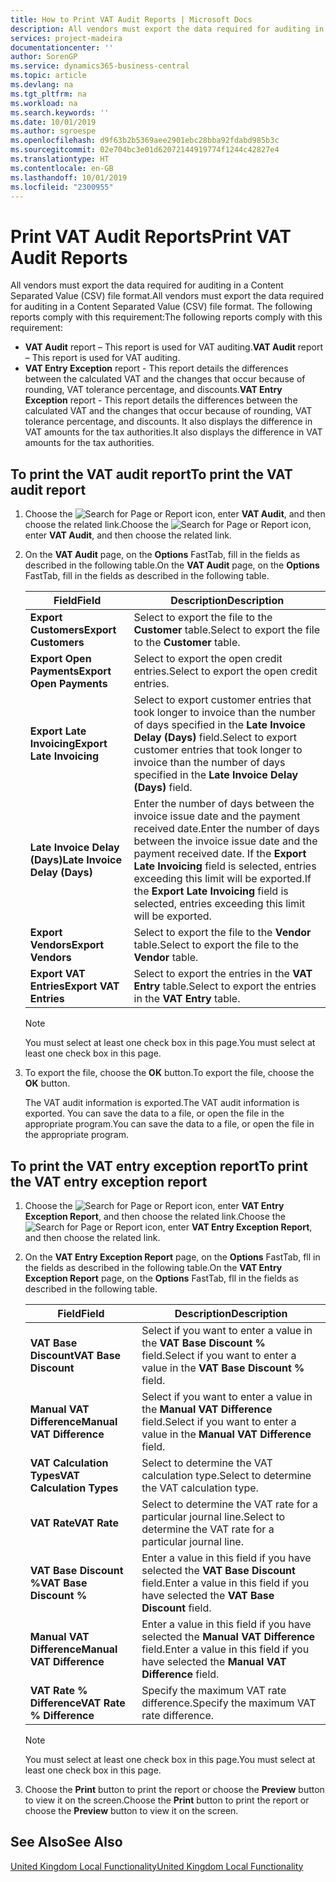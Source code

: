 ```yaml
---
title: How to Print VAT Audit Reports | Microsoft Docs
description: All vendors must export the data required for auditing in a Content Separated Value (CSV) file format.
services: project-madeira
documentationcenter: ''
author: SorenGP
ms.service: dynamics365-business-central
ms.topic: article
ms.devlang: na
ms.tgt_pltfrm: na
ms.workload: na
ms.search.keywords: ''
ms.date: 10/01/2019
ms.author: sgroespe
ms.openlocfilehash: d9f63b2b5369aee2901ebc28bba92fdabd985b3c
ms.sourcegitcommit: 02e704bc3e01d62072144919774f1244c42827e4
ms.translationtype: HT
ms.contentlocale: en-GB
ms.lasthandoff: 10/01/2019
ms.locfileid: "2300955"
---
```

# <a name="print-vat-audit-reports"></a><span data-ttu-id="fc953-103">Print VAT Audit Reports</span><span class="sxs-lookup"><span data-stu-id="fc953-103">Print VAT Audit Reports</span></span>
<span data-ttu-id="fc953-104">All vendors must export the data required for auditing in a Content Separated Value (CSV) file format.</span><span class="sxs-lookup"><span data-stu-id="fc953-104">All vendors must export the data required for auditing in a Content Separated Value (CSV) file format.</span></span> <span data-ttu-id="fc953-105">The following reports comply with this requirement:</span><span class="sxs-lookup"><span data-stu-id="fc953-105">The following reports comply with this requirement:</span></span>  

-   <span data-ttu-id="fc953-106">**VAT Audit**  report – This report is used for VAT auditing.</span><span class="sxs-lookup"><span data-stu-id="fc953-106">**VAT Audit**  report – This report is used for VAT auditing.</span></span>  
-   <span data-ttu-id="fc953-107">**VAT Entry Exception** report - This report details the differences between the calculated VAT and the changes that occur because of rounding, VAT tolerance percentage, and discounts.</span><span class="sxs-lookup"><span data-stu-id="fc953-107">**VAT Entry Exception** report - This report details the differences between the calculated VAT and the changes that occur because of rounding, VAT tolerance percentage, and discounts.</span></span> <span data-ttu-id="fc953-108">It also displays the difference in VAT amounts for the tax authorities.</span><span class="sxs-lookup"><span data-stu-id="fc953-108">It also displays the difference in VAT amounts for the tax authorities.</span></span>  

## <a name="to-print-the-vat-audit-report"></a><span data-ttu-id="fc953-109">To print the VAT audit report</span><span class="sxs-lookup"><span data-stu-id="fc953-109">To print the VAT audit report</span></span>  

1.  <span data-ttu-id="fc953-110">Choose the ![Search for Page or Report](../../media/ui-search/search_small.png "Search for Page or Report icon") icon, enter **VAT Audit**, and then choose the related link.</span><span class="sxs-lookup"><span data-stu-id="fc953-110">Choose the ![Search for Page or Report](../../media/ui-search/search_small.png "Search for Page or Report icon") icon, enter **VAT Audit**, and then choose the related link.</span></span>  
2.  <span data-ttu-id="fc953-111">On the **VAT Audit** page, on the **Options** FastTab, fill in the fields as described in the following table.</span><span class="sxs-lookup"><span data-stu-id="fc953-111">On the **VAT Audit** page, on the **Options** FastTab, fill in the fields as described in the following table.</span></span>  

    |<span data-ttu-id="fc953-112">Field</span><span class="sxs-lookup"><span data-stu-id="fc953-112">Field</span></span>|<span data-ttu-id="fc953-113">Description</span><span class="sxs-lookup"><span data-stu-id="fc953-113">Description</span></span>|  
    |---------------------------------|---------------------------------------|  
    |<span data-ttu-id="fc953-114">**Export Customers**</span><span class="sxs-lookup"><span data-stu-id="fc953-114">**Export Customers**</span></span>|<span data-ttu-id="fc953-115">Select to export the file to the **Customer** table.</span><span class="sxs-lookup"><span data-stu-id="fc953-115">Select to export the file to the **Customer** table.</span></span>|  
    |<span data-ttu-id="fc953-116">**Export Open Payments**</span><span class="sxs-lookup"><span data-stu-id="fc953-116">**Export Open Payments**</span></span>|<span data-ttu-id="fc953-117">Select to export the open credit entries.</span><span class="sxs-lookup"><span data-stu-id="fc953-117">Select to export the open credit entries.</span></span>|  
    |<span data-ttu-id="fc953-118">**Export Late Invoicing**</span><span class="sxs-lookup"><span data-stu-id="fc953-118">**Export Late Invoicing**</span></span>|<span data-ttu-id="fc953-119">Select to export customer entries that took longer to invoice than the number of days specified in the **Late Invoice Delay (Days)** field.</span><span class="sxs-lookup"><span data-stu-id="fc953-119">Select to export customer entries that took longer to invoice than the number of days specified in the **Late Invoice Delay (Days)** field.</span></span>|  
    |<span data-ttu-id="fc953-120">**Late Invoice Delay (Days)**</span><span class="sxs-lookup"><span data-stu-id="fc953-120">**Late Invoice Delay (Days)**</span></span>|<span data-ttu-id="fc953-121">Enter the number of days between the invoice issue date and the payment received date.</span><span class="sxs-lookup"><span data-stu-id="fc953-121">Enter the number of days between the invoice issue date and the payment received date.</span></span> <span data-ttu-id="fc953-122">If the **Export Late Invoicing** field is selected, entries exceeding this limit will be exported.</span><span class="sxs-lookup"><span data-stu-id="fc953-122">If the **Export Late Invoicing** field is selected, entries exceeding this limit will be exported.</span></span>|  
    |<span data-ttu-id="fc953-123">**Export Vendors**</span><span class="sxs-lookup"><span data-stu-id="fc953-123">**Export Vendors**</span></span>|<span data-ttu-id="fc953-124">Select to export the file to the **Vendor** table.</span><span class="sxs-lookup"><span data-stu-id="fc953-124">Select to export the file to the **Vendor** table.</span></span>|  
    |<span data-ttu-id="fc953-125">**Export VAT Entries**</span><span class="sxs-lookup"><span data-stu-id="fc953-125">**Export VAT Entries**</span></span>|<span data-ttu-id="fc953-126">Select to export the entries in the **VAT Entry** table.</span><span class="sxs-lookup"><span data-stu-id="fc953-126">Select to export the entries in the **VAT Entry** table.</span></span>|  

    > [!NOTE]  
    >  <span data-ttu-id="fc953-127">You must select at least one check box in this page.</span><span class="sxs-lookup"><span data-stu-id="fc953-127">You must select at least one check box in this page.</span></span>  

3.  <span data-ttu-id="fc953-128">To export the file, choose the **OK** button.</span><span class="sxs-lookup"><span data-stu-id="fc953-128">To export the file, choose the **OK** button.</span></span>  

    <span data-ttu-id="fc953-129">The VAT audit information is exported.</span><span class="sxs-lookup"><span data-stu-id="fc953-129">The VAT audit information is exported.</span></span> <span data-ttu-id="fc953-130">You can save the data to a file, or open the file in the appropriate program.</span><span class="sxs-lookup"><span data-stu-id="fc953-130">You can save the data to a file, or open the file in the appropriate program.</span></span>  

## <a name="to-print-the-vat-entry-exception-report"></a><span data-ttu-id="fc953-131">To print the VAT entry exception report</span><span class="sxs-lookup"><span data-stu-id="fc953-131">To print the VAT entry exception report</span></span>  

1.  <span data-ttu-id="fc953-132">Choose the ![Search for Page or Report](../../media/ui-search/search_small.png "Search for Page or Report icon") icon, enter **VAT Entry Exception Report**, and then choose the related link.</span><span class="sxs-lookup"><span data-stu-id="fc953-132">Choose the ![Search for Page or Report](../../media/ui-search/search_small.png "Search for Page or Report icon") icon, enter **VAT Entry Exception Report**, and then choose the related link.</span></span>  
2.  <span data-ttu-id="fc953-133">On the **VAT Entry Exception Report** page, on the **Options** FastTab, fll in the fields as described in the following table.</span><span class="sxs-lookup"><span data-stu-id="fc953-133">On the **VAT Entry Exception Report** page, on the **Options** FastTab, fll in the fields as described in the following table.</span></span>  

    |<span data-ttu-id="fc953-134">Field</span><span class="sxs-lookup"><span data-stu-id="fc953-134">Field</span></span>|<span data-ttu-id="fc953-135">Description</span><span class="sxs-lookup"><span data-stu-id="fc953-135">Description</span></span>|  
    |---------------------------------|---------------------------------------|  
    |<span data-ttu-id="fc953-136">**VAT Base Discount**</span><span class="sxs-lookup"><span data-stu-id="fc953-136">**VAT Base Discount**</span></span>|<span data-ttu-id="fc953-137">Select if you want to enter a value in the **VAT Base Discount %** field.</span><span class="sxs-lookup"><span data-stu-id="fc953-137">Select if you want to enter a value in the **VAT Base Discount %** field.</span></span>|  
    |<span data-ttu-id="fc953-138">**Manual VAT Difference**</span><span class="sxs-lookup"><span data-stu-id="fc953-138">**Manual VAT Difference**</span></span>|<span data-ttu-id="fc953-139">Select if you want to enter a value in the **Manual VAT Difference** field.</span><span class="sxs-lookup"><span data-stu-id="fc953-139">Select if you want to enter a value in the **Manual VAT Difference** field.</span></span>|  
    |<span data-ttu-id="fc953-140">**VAT Calculation Types**</span><span class="sxs-lookup"><span data-stu-id="fc953-140">**VAT Calculation Types**</span></span>|<span data-ttu-id="fc953-141">Select to determine the VAT calculation type.</span><span class="sxs-lookup"><span data-stu-id="fc953-141">Select to determine the VAT calculation type.</span></span>|  
    |<span data-ttu-id="fc953-142">**VAT Rate**</span><span class="sxs-lookup"><span data-stu-id="fc953-142">**VAT Rate**</span></span>|<span data-ttu-id="fc953-143">Select to determine the VAT rate for a particular journal line.</span><span class="sxs-lookup"><span data-stu-id="fc953-143">Select to determine the VAT rate for a particular journal line.</span></span>|  
    |<span data-ttu-id="fc953-144">**VAT Base Discount %**</span><span class="sxs-lookup"><span data-stu-id="fc953-144">**VAT Base Discount %**</span></span>|<span data-ttu-id="fc953-145">Enter a value in this field if you have selected the **VAT Base Discount** field.</span><span class="sxs-lookup"><span data-stu-id="fc953-145">Enter a value in this field if you have selected the **VAT Base Discount** field.</span></span>|  
    |<span data-ttu-id="fc953-146">**Manual VAT Difference**</span><span class="sxs-lookup"><span data-stu-id="fc953-146">**Manual VAT Difference**</span></span>|<span data-ttu-id="fc953-147">Enter a value in this field if you have selected the **Manual VAT Difference** field.</span><span class="sxs-lookup"><span data-stu-id="fc953-147">Enter a value in this field if you have selected the **Manual VAT Difference** field.</span></span>|  
    |<span data-ttu-id="fc953-148">**VAT Rate % Difference**</span><span class="sxs-lookup"><span data-stu-id="fc953-148">**VAT Rate % Difference**</span></span>|<span data-ttu-id="fc953-149">Specify the maximum VAT rate difference.</span><span class="sxs-lookup"><span data-stu-id="fc953-149">Specify the maximum VAT rate difference.</span></span>|  

    > [!NOTE]  
    >  <span data-ttu-id="fc953-150">You must select at least one check box in this page.</span><span class="sxs-lookup"><span data-stu-id="fc953-150">You must select at least one check box in this page.</span></span>  

3.  <span data-ttu-id="fc953-151">Choose the **Print** button to print the report or choose the **Preview** button to view it on the screen.</span><span class="sxs-lookup"><span data-stu-id="fc953-151">Choose the **Print** button to print the report or choose the **Preview** button to view it on the screen.</span></span>  

## <a name="see-also"></a><span data-ttu-id="fc953-152">See Also</span><span class="sxs-lookup"><span data-stu-id="fc953-152">See Also</span></span>  
[<span data-ttu-id="fc953-153">United Kingdom Local Functionality</span><span class="sxs-lookup"><span data-stu-id="fc953-153">United Kingdom Local Functionality</span></span>](united-kingdom-local-functionality.md)
